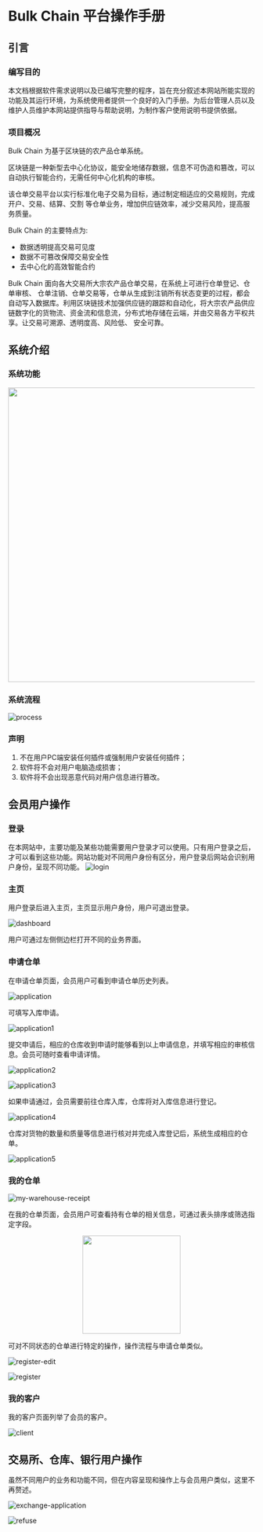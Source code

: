  # Bulk Chain 平台操作手册

## 引言

### 编写目的
本文档根据软件需求说明以及已编写完整的程序，旨在充分叙述本网站所能实现的功能及其运行环境，为系统使用者提供一个良好的入门手册。为后台管理人员以及维护人员维护本网站提供指导与帮助说明，为制作客户使用说明书提供依据。

### 项目概况
Bulk Chain 为基于区块链的农产品仓单系统。

区块链是一种新型去中心化协议，能安全地储存数据，信息不可伪造和篡改，可以自动执行智能合约，无需任何中心化机构的审核。

该仓单交易平台以实行标准化电子交易为目标，通过制定相适应的交易规则，完成开户、交易、结算、交割 等仓单业务，增加供应链效率，减少交易风险，提高服务质量。

Bulk Chain 的主要特点为:
- 数据透明提高交易可见度
- 数据不可篡改保障交易安全性
- 去中心化的高效智能合约

Bulk Chain 面向各大交易所大宗农产品仓单交易，在系统上可进行仓单登记、仓单审核、
仓单注销、仓单交易等，仓单从生成到注销所有状态变更的过程，都会自动写入数据库。利用区块链技术加强供应链的跟踪和自动化，将大宗农产品供应链数字化的货物流、资金流和信息流，分布式地存储在云端，并由交易各方平权共享。让交易可溯源、透明度高、风险低、 安全可靠。

## 系统介绍

### 系统功能
<p align="center">
  <img width="600" src="function.png">
</p>

### 系统流程
![process](process.png)

### 声明
1. 不在用户PC端安装任何插件或强制用户安装任何插件；
2. 软件将不会对用户电脑造成损害；
3. 软件将不会出现恶意代码对用户信息进行篡改。

## 会员用户操作

### 登录
在本网站中，主要功能及某些功能需要用户登录才可以使用。只有用户登录之后，才可以看到这些功能。网站功能对不同用户身份有区分，用户登录后网站会识别用户身份，呈现不同功能。
![login](login.png)

### 主页
用户登录后进入主页，主页显示用户身份，用户可退出登录。

![dashboard](dashboard.png)

用户可通过左侧侧边栏打开不同的业务界面。

### 申请仓单
在申请仓单页面，会员用户可看到申请仓单历史列表。

![application](application.png)

可填写入库申请。

![application1](application1.png)

提交申请后，相应的仓库收到申请时能够看到以上申请信息，并填写相应的审核信息。会员可随时查看申请详情。

![application2](application2.png)

![application3](application3.png)

如果申请通过，会员需要前往仓库入库，仓库将对入库信息进行登记。

![application4](application4.png)

仓库对货物的数量和质量等信息进行核对并完成入库登记后，系统生成相应的仓单。

![application5](application5.png)

### 我的仓单
![my-warehouse-receipt](my-warehouse-receipt.png)

在我的仓单页面，会员用户可查看持有仓单的相关信息，可通过表头排序或筛选指定字段。

<p align="center">
  <img width="200" src="filter.png">
</p>

可对不同状态的仓单进行特定的操作，操作流程与申请仓单类似。

![register-edit](register-edit.png)

![register](register.png)

### 我的客户
我的客户页面列举了会员的客户。

![client](client.png)

## 交易所、仓库、银行用户操作
虽然不同用户的业务和功能不同，但在内容呈现和操作上与会员用户类似，这里不再赘述。

![exchange-application](exchange-application.png)

![refuse](refuse.png)
